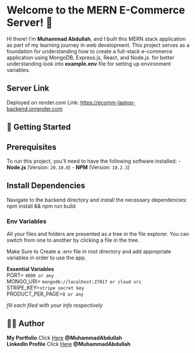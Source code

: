 ﻿# Welcome to the **MERN E-Commerce Server**! 🎉
Hi there! I'm **Muhammad Abdullah**, and I built this MERN stack application as part of my learning journey in web development. This project serves as a foundation for understanding how to create a full-stack e-commerce application using MongoDB, Express.js, React, and Node.js. for better understanding look into **example.env** file for setting up environment variables.

## Server Link
Deployed on render.com
Link: https://ecomm-laptop-backend.onrender.com

## 🚀 Getting Started
## Prerequisites
To run this project, you'll need to have the following software installed: - **Node.js** (Version: `20.10.0`) - **NPM** (Version: `10.2.3`)

## Install Dependencies 
Navigate to the backend directory and install the necessary dependencies: 
npm install && npm run build

### Env Variables
All your files and folders are presented as a tree in the file explorer. You can switch from one to another by clicking a file in the tree.

Make Sure to Create a .env file in root directory and add appropriate variables in order to use the app.

**Essential Variables**  
PORT=  `4000 or any`  
MONGO_URI=  `mongodb://localhost:27017 or cloud uri`  
STRIPE_KEY=`stripe secret key`  
PRODUCT_PER_PAGE=`8 or any`

_fill each filed with your info respectively_

## 🧑‍💻 Author
[](https://github.com/Programmer-4-life/ecomm-laptop-backend/#author)
**My Portfolio** Click [Here](https://mabdullah-65ae.web.app/)  **@MuhammadAbdullah**  
**LinkedIn Profile** Click [Here](https://www.linkedin.com/in/muhammad-abdullah-cs-enthusiast/)  **@MuhammadAbdullah** 
